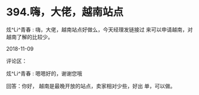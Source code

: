 # 394.嗨，大佬，越南站点

炫^Li^青春 : 嗨，大佬，越南站点好做么，今天经理发链接过 来可以申请越南，对越南了解的比较少。

2018-11-09

评论区：

炫^Li^青春 : 嗯嗯好的，谢谢您哦

回答：你好， 越南是最晚开放的站点，卖家相对少些，好出 单，可以做。